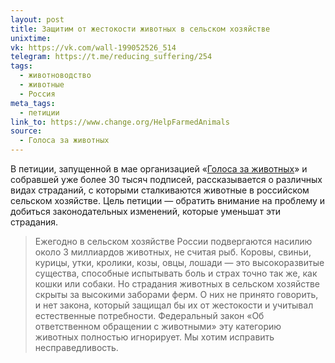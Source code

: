 ```yaml
---
layout: post
title: Защитим от жестокости животных в сельском хозяйстве
unixtime: 
vk: https://vk.com/wall-199052526_514
telegram: https://t.me/reducing_suffering/254
tags:
  - животноводство
  - животные
  - Россия
meta_tags:
  - петиции
link_to: https://www.change.org/HelpFarmedAnimals
source:
  - Голоса за животных
---
```

В петиции, запущенной в мае организацией «[Голоса за животных](https://voicesforanimals.ru/)» и собравшей уже более 30 тысяч подписей, рассказывается о различных видах страданий, с которыми сталкиваются животные в российском сельском хозяйстве. Цель петиции — обратить внимание на проблему и добиться законодательных изменений, которые уменьшат эти страдания.  
  
>Ежегодно в сельском хозяйстве России подвергаются насилию около 3 миллиардов животных, не считая рыб. Коровы, свиньи, курицы, утки, кролики, козы, овцы, лошади — это высокоразвитые существа, способные испытывать боль и страх точно так же, как кошки или собаки. Но страдания животных в сельском хозяйстве скрыты за высокими заборами ферм. О них не принято говорить, и нет закона, который защищал бы их от жестокости и учитывал естественные потребности. Федеральный закон «Об ответственном обращении с животными» эту категорию животных полностью игнорирует. Мы хотим исправить несправедливость.
